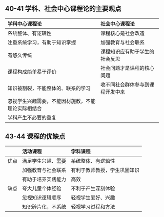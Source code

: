 ## 40-41 学科、社会中心课程论的主要观点

| 学科中心课程论 | 社会中心课程论 |
| :---- | :---- |
| 系统整体、有逻辑性 | 课程核心是社会改造 |
| 注重系统学习，有助于知识掌握 | 加强教育与社会联系 |
| 有悠久传统 | 课程知识应有助于学生的社会反思 |
| 课程构成简单易于评价 | 社会问题才是课程的核心问题 |
| 知识被割裂，不能整体的、联系的学习 | 收不同社会群体参与到课程开发中来 |
| 忽视学生兴趣需要，不能因材施教，不能理论实际相结合 |  |
| 学科产生不必要的重复 |  |

## 43-44 课程的优缺点
|   | 活动课程 | 学科课程 |
| :---- | :---- | :---- |
| 优点 | 满足学生兴趣、需要 | 系统整体、有逻辑性 |
|   | 加强教育与社会联系 | 有利于教师教授，学生巩固知识 |
|   | 有助于培养实践能力 | 高效 |
| 缺点 | 夸大儿童个体经验 | 不利于产生深刻体验 |
|   | 忽视知识逻辑顺序 | 轻视学生爱好、兴趣 |
|   | 知识碎片化，不系统 | 轻视学习过程和方法 |

